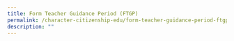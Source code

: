 ```yaml
---
title: Form Teacher Guidance Period (FTGP)
permalink: /character-citizenship-edu/form-teacher-guidance-period-ftgp
description: ""
---
```

